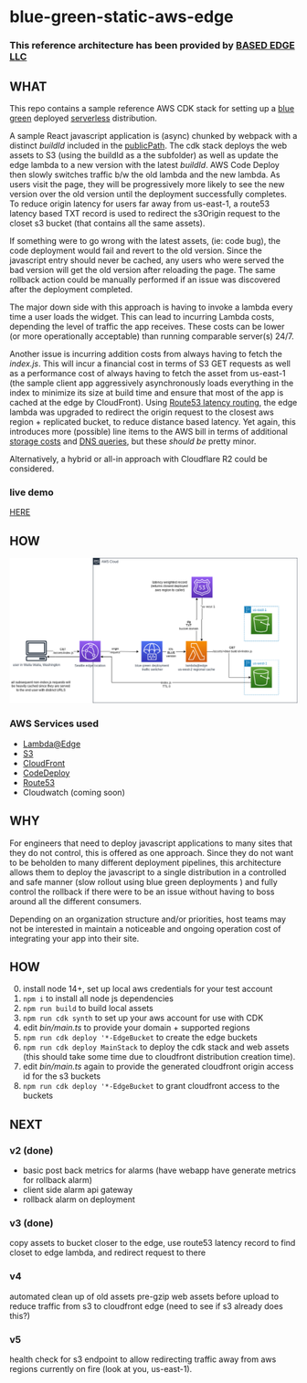 # blue-green-static-aws-edge

### This reference architecture has been provided by [BASED EDGE LLC](https://basededge.dev)

## WHAT
This repo contains a sample reference AWS CDK stack for setting up a [blue green](https://docs.aws.amazon.com/whitepapers/latest/overview-deployment-options/bluegreen-deployments.html) deployed [serverless](https://aws.amazon.com/serverless/) distribution.

A sample React javascript application is (async) chunked by webpack with a distinct *buildId* included in the [publicPath](https://webpack.js.org/guides/public-path/). The cdk stack deploys the web assets to S3 (using the buildId as a the subfolder) as well as update the edge lambda to a new version with the latest *buildId*. AWS Code Deploy then slowly switches traffic b/w the old lambda and the new lambda. As users visit the page, they will be progressively more likely to see the new version over the old version until the deployment successfully completes. To reduce origin latency for users far away from us-east-1, a route53 latency based TXT record is used to redirect the s3Origin request to the closet s3 bucket (that contains all the same assets).

If something were to go wrong with the latest assets, (ie: code bug), the code deployment would fail and revert to the old version. Since the javascript entry should never be cached, any users who were served the bad version will get the old version after reloading the page. The same rollback action could be manually performed if an issue was discovered after the deployment completed.

The major down side with this approach is having to invoke a lambda  every time a user loads the widget. This can lead to incurring Lambda costs, depending the level of traffic the app receives. These costs can be lower (or more operationally acceptable) than running comparable server(s) 24/7.

Another issue is incurring addition costs from always having to fetch the *index.js*. This will incur a financial cost in terms of S3 GET requests as well as a performance cost of always having to fetch the asset from us-east-1 (the sample client app aggressively asynchronously loads everything in the index to minimize its size at build time and ensure that most of the app is cached at the edge by CloudFront). Using [Route53 latency routing](https://docs.aws.amazon.com/Route53/latest/DeveloperGuide/routing-policy.html#routing-policy-latency), the edge lambda was upgraded to redirect the origin request to the closest aws region + replicated bucket, to reduce distance based latency. Yet again, this introduces more (possible) line items to the AWS bill in terms of additional [storage costs](https://aws.amazon.com/s3/pricing/) and [DNS queries](https://aws.amazon.com/route53/pricing/#Queries), but these *should be* pretty minor.


Alternatively, a hybrid or all-in  approach with Cloudflare R2 could be considered.


### live demo
[HERE](https://d2prqirr6xh077.cloudfront.net)

## HOW
![arch diagram](./blue-green-static-aws-edge.drawio.png)

### AWS Services used
- [Lambda@Edge](https://aws.amazon.com/lambda/edge/)
- [S3](https://aws.amazon.com/s3/)
- [CloudFront](https://aws.amazon.com/cloudfront/)
- [CodeDeploy](https://aws.amazon.com/codedeploy/)
- [Route53](https://aws.amazon.com/route53)
- Cloudwatch (coming soon)

## WHY
For engineers that need to deploy javascript applications to many sites that they do not control, this is offered as one approach. Since they do not want to be beholden to many different deployment pipelines, this architecture allows them to deploy the javascript to a single distribution in a controlled and safe manner (slow rollout using blue green deployments ) and fully control the rollback if there were to be an issue without having to boss around all the different consumers.

Depending on an organization structure and/or priorities, host teams may not be interested in maintain a noticeable and ongoing operation cost of integrating your app into their site.

## HOW
0. install node 14+, set up local aws credentials for your test account
1. ```npm i``` to install all node js dependencies
2. ```npm run build``` to build local assets
3. ```npm run cdk synth``` to set up your aws account for use with CDK
4. edit *bin/main.ts* to provide your domain + supported regions
5. ```npm run cdk deploy '*-EdgeBucket``` to create the edge buckets
6. ```npm run cdk deploy MainStack``` to deploy the cdk stack and web assets (this should take some time due to cloudfront distribution creation time). 
7. edit *bin/main.ts* again to provide the generated cloudfront origin access id for the s3 buckets
8. ```npm run cdk deploy '*-EdgeBucket``` to grant cloudfront access to the buckets

## NEXT
### v2 (done)
- basic post back metrics for alarms (have webapp have generate metrics for rollback alarm)
- client side alarm api gateway
- rollback alarm on deployment

### v3 (done)
copy assets to bucket closer to the edge, use route53 latency record to find closet to edge lambda, and redirect request to there 

### v4 
automated clean up of old assets
pre-gzip web assets before upload to reduce traffic from s3 to cloudfront edge (need to see if s3 already does this?)

### v5
health check for s3 endpoint to allow redirecting traffic away from aws regions currently on fire (look at you, us-east-1).
